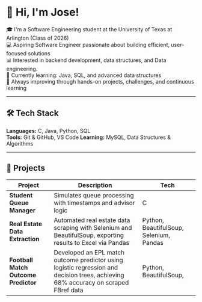 # 👋 Hi, I'm Jose!

🎓 I'm a Software Engineering student at the University of Texas at Arlington (Class of 2026)  
💻 Aspiring Software Engineer passionate about building efficient, user-focused solutions  
📊 Interested in backend development, data structures, and Data engineering.  
🚀 Currently learning: Java, SQL, and advanced data structures  
🌱 Always improving through hands-on projects, challenges, and continuous learning

---

## 🛠️ Tech Stack

**Languages:** C, Java, Python, SQL  
**Tools:** Git & GitHub, VS Code
**Learning:** MySQL, Data Structures & Algorithms

---

## 📂 Projects

| Project | Description | Tech |
|--------|-------------|------|
| **Student Queue Manager** | Simulates queue processing with timestamps and advisor logic | C |
| **Real Estate Data Extraction** | Automated real estate data scraping with Selenium and BeautifulSoup, exporting results to Excel via Pandas | Python, BeautifulSoup, Selenium, Pandas |
| **Football Match Outcome Predictor** | Developed an EPL match outcome predictor using logistic regression and decision trees, achieving 68% accuracy on scraped FBref data | Python, BeautifulSoup,  |

